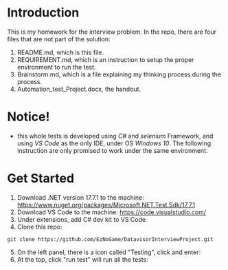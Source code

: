 # Introduction
This is my homework for the interview problem.
In the repo, there are four files that are not part of the solution:
1. README.md, which is this file.
2. REQUIREMENT.md, which is an instruction to setup the proper environment to run the test.
3. Brainstorm.md, which is a file explaining my thinking process during the process.
4. Automation_test_Project.docx, the handout.
# Notice!
- this whole tests is developed using *C#* and *selenium* Framework, and using *VS Code* as the only IDE, under OS *Windows 10*. The following instruction are only promised to work under the same environment. 
# Get Started
1. Download .NET version 17.7.1 to the machine: https://www.nuget.org/packages/Microsoft.NET.Test.Sdk/17.7.1
2. Download VS Code to the machine: https://code.visualstudio.com/
3. Under extensions, add C# dev kit to VS Code
4. Clone this repo:
```shell
git clone https://github.com/EzNoGame/DatavisorInterviewProject.git
```
5. On the left panel, there is a icon called "Testing", click and enter:
6. At the top, click "run test" will run all the tests: 